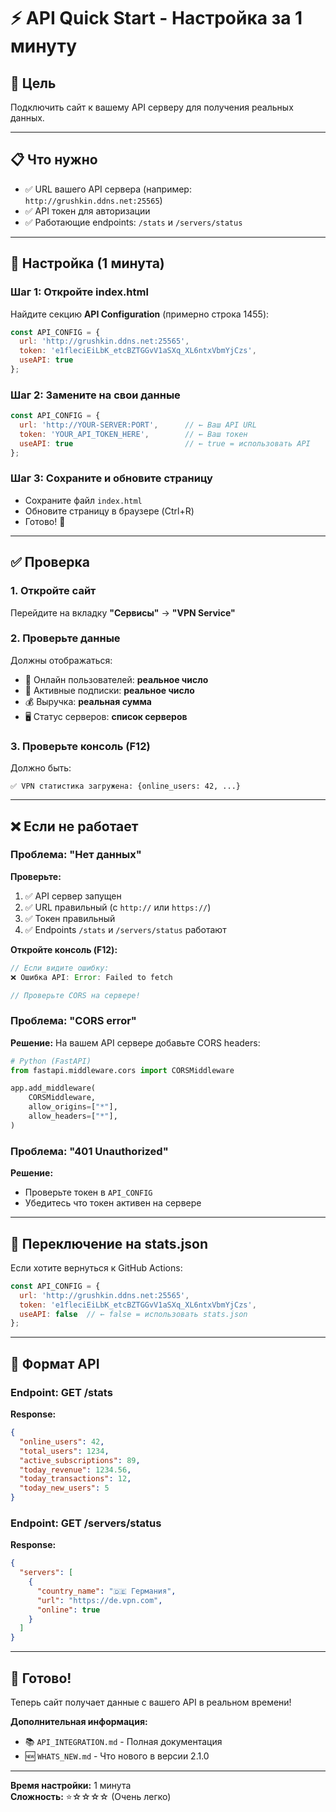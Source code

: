 # ⚡ API Quick Start - Настройка за 1 минуту

## 🎯 Цель

Подключить сайт к вашему API серверу для получения реальных данных.

---

## 📋 Что нужно

- ✅ URL вашего API сервера (например: `http://grushkin.ddns.net:25565`)
- ✅ API токен для авторизации
- ✅ Работающие endpoints: `/stats` и `/servers/status`

---

## 🚀 Настройка (1 минута)

### Шаг 1: Откройте index.html

Найдите секцию **API Configuration** (примерно строка 1455):

```javascript
const API_CONFIG = {
  url: 'http://grushkin.ddns.net:25565',
  token: 'e1fleciEiLbK_etcBZTGGvV1aSXq_XL6ntxVbmYjCzs',
  useAPI: true
};
```

### Шаг 2: Замените на свои данные

```javascript
const API_CONFIG = {
  url: 'http://YOUR-SERVER:PORT',      // ← Ваш API URL
  token: 'YOUR_API_TOKEN_HERE',        // ← Ваш токен
  useAPI: true                         // ← true = использовать API
};
```

### Шаг 3: Сохраните и обновите страницу

- Сохраните файл `index.html`
- Обновите страницу в браузере (Ctrl+R)
- Готово! 🎉

---

## ✅ Проверка

### 1. Откройте сайт

Перейдите на вкладку **"Сервисы"** → **"VPN Service"**

### 2. Проверьте данные

Должны отображаться:
- 👥 Онлайн пользователей: **реальное число**
- 🔑 Активные подписки: **реальное число**
- 💰 Выручка: **реальная сумма**
- 🖥️ Статус серверов: **список серверов**

### 3. Проверьте консоль (F12)

Должно быть:
```
✅ VPN статистика загружена: {online_users: 42, ...}
```

---

## ❌ Если не работает

### Проблема: "Нет данных"

**Проверьте:**
1. ✅ API сервер запущен
2. ✅ URL правильный (с `http://` или `https://`)
3. ✅ Токен правильный
4. ✅ Endpoints `/stats` и `/servers/status` работают

**Откройте консоль (F12):**
```javascript
// Если видите ошибку:
❌ Ошибка API: Error: Failed to fetch

// Проверьте CORS на сервере!
```

### Проблема: "CORS error"

**Решение:**
На вашем API сервере добавьте CORS headers:

```python
# Python (FastAPI)
from fastapi.middleware.cors import CORSMiddleware

app.add_middleware(
    CORSMiddleware,
    allow_origins=["*"],
    allow_headers=["*"],
)
```

### Проблема: "401 Unauthorized"

**Решение:**
- Проверьте токен в `API_CONFIG`
- Убедитесь что токен активен на сервере

---

## 🔄 Переключение на stats.json

Если хотите вернуться к GitHub Actions:

```javascript
const API_CONFIG = {
  url: 'http://grushkin.ddns.net:25565',
  token: 'e1fleciEiLbK_etcBZTGGvV1aSXq_XL6ntxVbmYjCzs',
  useAPI: false  // ← false = использовать stats.json
};
```

---

## 📡 Формат API

### Endpoint: GET /stats

**Response:**
```json
{
  "online_users": 42,
  "total_users": 1234,
  "active_subscriptions": 89,
  "today_revenue": 1234.56,
  "today_transactions": 12,
  "today_new_users": 5
}
```

### Endpoint: GET /servers/status

**Response:**
```json
{
  "servers": [
    {
      "country_name": "🇩🇪 Германия",
      "url": "https://de.vpn.com",
      "online": true
    }
  ]
}
```

---

## 🎉 Готово!

Теперь сайт получает данные с вашего API в реальном времени!

**Дополнительная информация:**
- 📚 `API_INTEGRATION.md` - Полная документация
- 🆕 `WHATS_NEW.md` - Что нового в версии 2.1.0

---

**Время настройки:** 1 минута  
**Сложность:** ⭐☆☆☆☆ (Очень легко)

